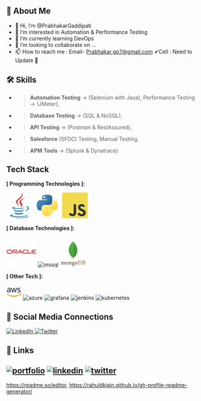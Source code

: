 ## 🚀 About Me
- 👋 Hi, I’m @PrabhakarGaddipati
- 👀 I’m interested in Automation & Performance Testing
- 🌱 I’m currently learning DevOps
- 💞️ I’m looking to collaborate on ...
- 📫 How to reach me : Email- Prabhakar.gp7@gmail.com ✔Cell : Need to Update 🙌

## 🛠 Skills
- > **Automation Testing** -> (Selenium with Java), Performance Testing -> (JMeter),
- > **Database Testing** -> (SQL & NoSQL),
- > **API Testing** -> (Postman & RestAssured),
- > **Salesforce** (SFDC) Testing, Manual Testing,
- > **APM Tools** -> (Splunk & Dynatrace)

## Tech Stack
**[ Programming Technologies ]:**
<p align="left"> 

<!-- Below is the code for the "Core Java" Image -->
<img src="https://raw.githubusercontent.com/devicons/devicon/master/icons/java/java-original.svg" alt="java" width="70" height="70"/>

<!-- Below is the code for the "Python" Image -->
<img src="https://raw.githubusercontent.com/devicons/devicon/master/icons/python/python-original.svg" alt="python" width="70" height="70"/>

<!-- Below is the code for the "Java Script" Image -->
<img src="https://raw.githubusercontent.com/devicons/devicon/master/icons/javascript/javascript-original.svg" alt="javascript" width="70" height="70"/>

</p>


**[ Database Technologies ]:**
<p align="left"> 

<!-- Below is the code for "Oracle Database" Image -->
<img src="https://raw.githubusercontent.com/devicons/devicon/master/icons/oracle/oracle-original.svg" alt="oracle" width="80" height="80" style="max-width: 100%;"> 

<!-- Below is the code for " MS SQL Server" Image -->
<img src="https://www.svgrepo.com/show/303229/microsoft-sql-server-logo.svg" alt="mssql" width="80" height="80" style="max-width: 100%;"> 

<!-- Below is the code for "Mongo Database" Image -->
<img src="https://raw.githubusercontent.com/devicons/devicon/master/icons/mongodb/mongodb-original-wordmark.svg" alt="mongodb" width="70" height="70"/> 

</p>


**[ Other Tech ]:**
<p align="left"> 
  
<img src="https://raw.githubusercontent.com/devicons/devicon/master/icons/amazonwebservices/amazonwebservices-original-wordmark.svg" alt="aws" width="40" height="40"/> 
<img src="https://www.vectorlogo.zone/logos/microsoft_azure/microsoft_azure-icon.svg" alt="azure" width="40" height="40"/> 
<img src="https://www.vectorlogo.zone/logos/grafana/grafana-icon.svg" alt="grafana" width="40" height="40"/> 
<img src="https://www.vectorlogo.zone/logos/jenkins/jenkins-icon.svg" alt="jenkins" width="40" height="40"/> 
<img src="https://www.vectorlogo.zone/logos/kubernetes/kubernetes-icon.svg" alt="kubernetes" width="40" height="40"/> 

</p>

## 🔗 Social Media Connections
<a href="https://www.linkedin.com/in/prabhakar-gaddipati-8225803a/" target="_blank">
    <img src="https://img.shields.io/badge/LinkedIn-Connect-blue?style=flat-square&logo=linkedin" alt="LinkedIn">
</a> 
<a href="https://twitter.com/Prabhakar_GP_77" target="_blank">
    <img src="https://img.shields.io/twitter/follow/your_twitter_username?style=social&label=Follow" alt="Twitter">
</a>


## 🔗 Links
[![portfolio](https://img.shields.io/badge/my_portfolio-000?style=for-the-badge&logo=ko-fi&logoColor=white)](https://katherineoelsner.com/)
[![linkedin](https://img.shields.io/badge/linkedin-0A66C2?style=for-the-badge&logo=linkedin&logoColor=white)](https://www.linkedin.com/)
[![twitter](https://img.shields.io/badge/twitter-1DA1F2?style=for-the-badge&logo=twitter&logoColor=white)](https://twitter.com/)
----------------------------------------------------------------------------------------------------------------------------------
https://readme.so/editor,
https://rahuldkjain.github.io/gh-profile-readme-generator/

<!---
PrabhakarGaddipati/PrabhakarGaddipati is a ✨ special ✨ repository because its `README.md` (this file) appears on your GitHub profile.
You can click the Preview link to take a look at your changes.
--->
